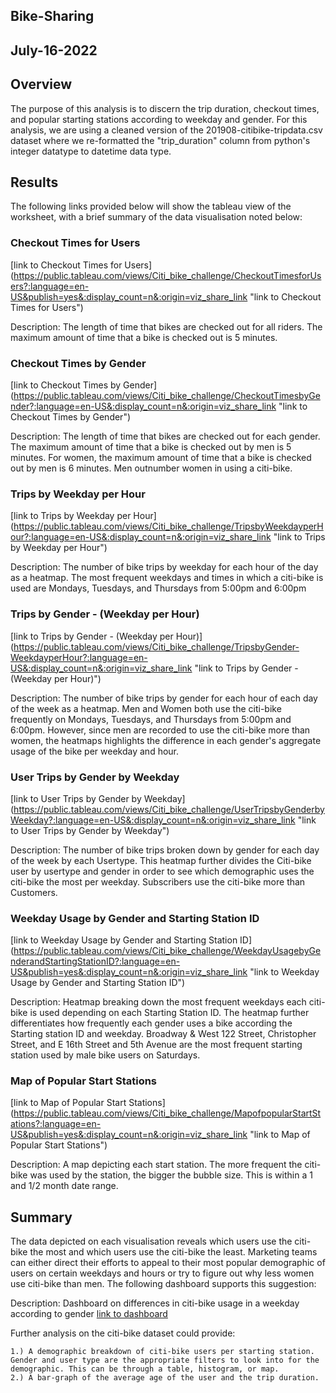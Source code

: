 ## Bike-Sharing
## July-16-2022

## Overview
The purpose of this analysis is to discern the trip duration, checkout times, and popular starting stations according to weekday and gender. For this analysis, we are using a cleaned version of the 201908-citibike-tripdata.csv dataset where we re-formatted the "trip_duration" column from python's integer datatype to datetime data type.

## Results
The following links provided below will show the tableau view of the worksheet, with a brief summary of the data visualisation noted below:

### Checkout Times for Users
[link to Checkout Times for Users] (https://public.tableau.com/views/Citi_bike_challenge/CheckoutTimesforUsers?:language=en-US&publish=yes&:display_count=n&:origin=viz_share_link "link to Checkout Times for Users")

Description: The length of time that bikes are checked out for all riders. The maximum amount of time that a bike is checked out is 5 minutes.


### Checkout Times by Gender
[link to Checkout Times by Gender] (https://public.tableau.com/views/Citi_bike_challenge/CheckoutTimesbyGender?:language=en-US&:display_count=n&:origin=viz_share_link "link to Checkout Times by Gender") 

Description: The length of time that bikes are checked out for each gender. The maximum amount of time that a bike is checked out by men is 5 minutes. For women, the maximum amount of time that a bike is checked out by men is 6 minutes. Men outnumber women in using a citi-bike.

### Trips by Weekday per Hour
[link to Trips by Weekday per Hour] (https://public.tableau.com/views/Citi_bike_challenge/TripsbyWeekdayperHour?:language=en-US&:display_count=n&:origin=viz_share_link "link to Trips by Weekday per Hour")

Description: The number of bike trips by weekday for each hour of the day as a heatmap. The most frequent weekdays and times in which a citi-bike is used are Mondays, Tuesdays, and Thursdays from 5:00pm and 6:00pm

### Trips by Gender - (Weekday per Hour)
[link to Trips by Gender - (Weekday per Hour)] (https://public.tableau.com/views/Citi_bike_challenge/TripsbyGender-WeekdayperHour?:language=en-US&:display_count=n&:origin=viz_share_link "link to Trips by Gender - (Weekday per Hour)")

Description: The number of bike trips by gender for each hour of each day of the week as a heatmap. Men and Women both use the citi-bike frequently on Mondays, Tuesdays, and Thursdays from 5:00pm and 6:00pm. However, since men are recorded to use the citi-bike more than women, the heatmaps highlights the difference in each gender's aggregate usage of the bike per weekday and hour.

### User Trips by Gender by Weekday
[link to User Trips by Gender by Weekday] (https://public.tableau.com/views/Citi_bike_challenge/UserTripsbyGenderbyWeekday?:language=en-US&:display_count=n&:origin=viz_share_link "link to User Trips by Gender by Weekday")

Description: The number of bike trips broken down by gender for each day of the week by each Usertype. This heatmap further divides the Citi-bike user by usertype and gender in order to see which demographic uses the citi-bike the most per weekday. Subscribers use the citi-bike more than Customers.

### Weekday Usage by Gender and Starting Station ID
[link to Weekday Usage by Gender and Starting Station ID] (https://public.tableau.com/views/Citi_bike_challenge/WeekdayUsagebyGenderandStartingStationID?:language=en-US&publish=yes&:display_count=n&:origin=viz_share_link "link to Weekday Usage by Gender and Starting Station ID")

Description: Heatmap breaking down the most frequent weekdays each citi-bike is used depending on each Starting Station ID. The heatmap further differentiates how frequently each gender uses a bike according the Starting station ID and weekday. Broadway & West 122 Street, Christopher Street, and E 16th Street and 5th Avenue are the most frequent starting station used by male bike users on Saturdays.

### Map of Popular Start Stations
[link to Map of Popular Start Stations] (https://public.tableau.com/views/Citi_bike_challenge/MapofpopularStartStations?:language=en-US&publish=yes&:display_count=n&:origin=viz_share_link "link to Map of Popular Start Stations")

Description: A map depicting each start station. The more frequent the citi-bike was used by the station, the bigger the bubble size. This is within a 1 and 1/2 month date range.


## Summary
The data depicted on each visualisation reveals which users use the citi-bike the most and which users use the citi-bike the least. Marketing teams can either direct their efforts to appeal to their most popular demographic of users on certain weekdays and hours or try to figure out why less women use citi-bike than men. The following dashboard supports this suggestion:

Description: Dashboard on differences in citi-bike usage in a weekday according to gender
[link to dashboard](https://public.tableau.com/views/Citi_bike_challenge/HowCitiBikeusagevariesbyGender?:language=en-US&:display_count=n&:origin=viz_share_link "link to dashboard")

Further analysis on the citi-bike dataset could provide:

    1.) A demographic breakdown of citi-bike users per starting station. Gender and user type are the appropriate filters to look into for the demographic. This can be through a table, histogram, or map.
    2.) A bar-graph of the average age of the user and the trip duration.

